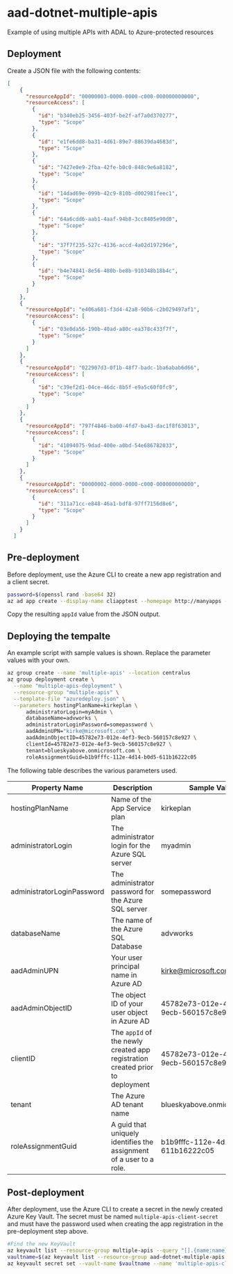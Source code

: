 # aad-dotnet-multiple-apis
Example of using multiple APIs with ADAL to Azure-protected resources

## Deployment
Create a JSON file with the following contents:

````json
[
    {
      "resourceAppId": "00000003-0000-0000-c000-000000000000",
      "resourceAccess": [
        {
          "id": "b340eb25-3456-403f-be2f-af7a0d370277",
          "type": "Scope"
        },
        {
          "id": "e1fe6dd8-ba31-4d61-89e7-88639da4683d",
          "type": "Scope"
        },
        {
          "id": "7427e0e9-2fba-42fe-b0c0-848c9e6a8182",
          "type": "Scope"
        },
        {
          "id": "14dad69e-099b-42c9-810b-d002981feec1",
          "type": "Scope"
        },
        {
          "id": "64a6cdd6-aab1-4aaf-94b8-3cc8405e90d0",
          "type": "Scope"
        },
        {
          "id": "37f7f235-527c-4136-accd-4a02d197296e",
          "type": "Scope"
        },
        {
          "id": "b4e74841-8e56-480b-be8b-910348b18b4c",
          "type": "Scope"
        }
      ]
    },
    {
      "resourceAppId": "e406a681-f3d4-42a8-90b6-c2b029497af1",
      "resourceAccess": [
        {
          "id": "03e0da56-190b-40ad-a80c-ea378c433f7f",
          "type": "Scope"
        }
      ]
    },
    {
      "resourceAppId": "022907d3-0f1b-48f7-badc-1ba6abab6d66",
      "resourceAccess": [
        {
          "id": "c39ef2d1-04ce-46dc-8b5f-e9a5c60f0fc9",
          "type": "Scope"
        }
      ]
    },
    {
      "resourceAppId": "797f4846-ba00-4fd7-ba43-dac1f8f63013",
      "resourceAccess": [
        {
          "id": "41094075-9dad-400e-a0bd-54e686782033",
          "type": "Scope"
        }
      ]
    },
    {
      "resourceAppId": "00000002-0000-0000-c000-000000000000",
      "resourceAccess": [
        {
          "id": "311a71cc-e848-46a1-bdf8-97ff7156d8e6",
          "type": "Scope"
        }
      ]
    }
  ]
````

## Pre-deployment
Before deployment, use the Azure CLI to create a new app registration and a client secret. 

````bash
password=$(openssl rand -base64 32)
az ad app create --display-name cliapptest --homepage http://manyapps --identifier-uris https://manyapps --required-resource-accesses manifest.json --password $password
````
Copy the resulting `appId` value from the JSON output.


## Deploying the tempalte

An example script with sample values is shown. Replace the parameter values with your own.

````bash
az group create --name 'multiple-apis' --location centralus
az group deployment create \
  --name "multiple-apis-deployment" \
  --resource-group "multiple-apis" \
  --template-file "azuredeploy.json" \
  --parameters hostingPlanName=kirkeplan \
      administratorLogin=myAdmin \
      databaseName=advworks \
      administratorLoginPassword=somepassword \
      aadAdminUPN="kirke@microsoft.com" \
      aadAdminObjectID=45782e73-012e-4ef3-9ecb-560157c8e927 \
      clientId=45782e73-012e-4ef3-9ecb-560157c8e927 \
      tenant=blueskyabove.onmicrosoft.com \
      roleAssignmentGuid=b1b9fffc-112e-4d14-b0d5-611b16222c05
````
The following table describes the various parameters used.

Property Name | Description | Sample Value
--- | --- | ---
hostingPlanName | Name of the App Service plan | kirkeplan
administratorLogin | The administrator login for the Azure SQL server | myadmin
administratorLoginPassword | The administrator password for the Azure SQL server | somepassword
databaseName | The name of the Azure SQL Database | advworks
aadAdminUPN | Your user principal name in Azure AD | kirke@microsoft.com
aadAdminObjectID | The object ID of your user object in Azure AD | 45782e73-012e-4ef3-9ecb-560157c8e927
clientID | The `appId` of the newly created app registration created prior to deployment | 45782e73-012e-4ef3-9ecb-560157c8e927
tenant | The Azure AD tenant name | blueskyabove.onmicrosoft.com
roleAssignmentGuid | A guid that uniquely identifies the assignment of a user to a role. | b1b9fffc-112e-4d14-b0d5-611b16222c05

## Post-deployment

After deployment, use the Azure CLI to create a secret in the newly created Azure Key Vault. The secret must be named `multiple-apis-client-secret` and must have the password used when creating the app registration in the pre-deployment step above.

````bash
#Find the new KeyVault
az keyvault list --resource-group multiple-apis --query "[].{name:name}"
vaultname=$(az keyvault list --resource-group aad-dotnet-multiple-apis --query "[0].name")
az keyvault secret set --vault-name $vaultname --name 'multiple-apis-client-secret' --value $password
````

